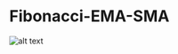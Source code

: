 # Fibonacci-EMA-SMA

![alt text]([http://url/to/img.png](https://lh3.googleusercontent.com/drive-viewer/AJc5JmSPDzkBGQ1bYm16KhUlcRcUvdVwOW2PWCrxfcJEevTiVJ_wcvrFrVmvYMTeo8WHlTbnldw4adw=w1920-h865))

